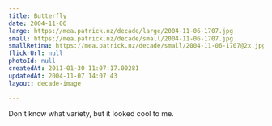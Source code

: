 ```yaml
---
title: Butterfly
date: 2004-11-06
large: https://mea.patrick.nz/decade/large/2004-11-06-1707.jpg
small: https://mea.patrick.nz/decade/small/2004-11-06-1707.jpg
smallRetina: https://mea.patrick.nz/decade/small/2004-11-06-1707@2x.jpg
flickrUrl: null
photoId: null
createdAt: 2011-01-30 11:07:17.00281
updatedAt: 2004-11-07 14:07:43
layout: decade-image

---
```

Don't know what variety, but it looked cool to me.
